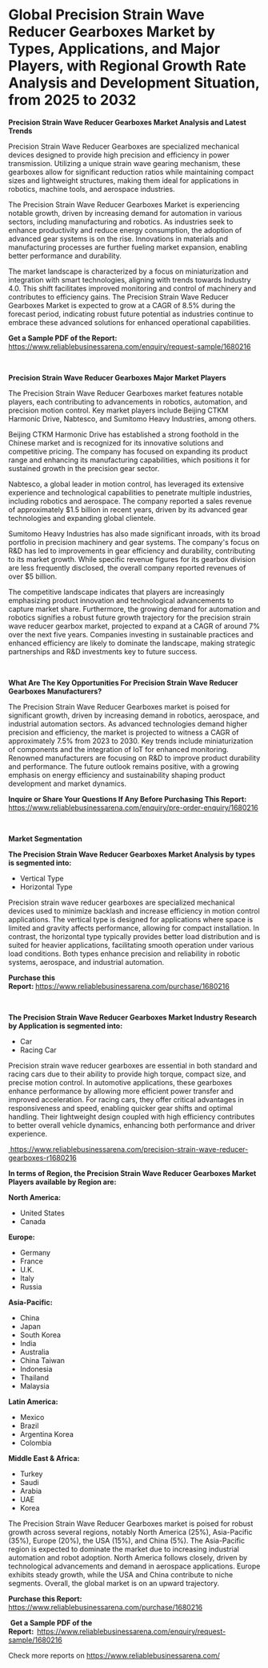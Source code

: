 <p><h1>Global Precision Strain Wave Reducer Gearboxes Market by Types, Applications, and Major Players, with Regional Growth Rate Analysis and Development Situation, from 2025 to 2032</h1></p><p><strong>Precision Strain Wave Reducer Gearboxes Market Analysis and Latest Trends</strong></p>
<p><p>Precision Strain Wave Reducer Gearboxes are specialized mechanical devices designed to provide high precision and efficiency in power transmission. Utilizing a unique strain wave gearing mechanism, these gearboxes allow for significant reduction ratios while maintaining compact sizes and lightweight structures, making them ideal for applications in robotics, machine tools, and aerospace industries. </p><p>The Precision Strain Wave Reducer Gearboxes Market is experiencing notable growth, driven by increasing demand for automation in various sectors, including manufacturing and robotics. As industries seek to enhance productivity and reduce energy consumption, the adoption of advanced gear systems is on the rise. Innovations in materials and manufacturing processes are further fueling market expansion, enabling better performance and durability. </p><p>The market landscape is characterized by a focus on miniaturization and integration with smart technologies, aligning with trends towards Industry 4.0. This shift facilitates improved monitoring and control of machinery and contributes to efficiency gains. The Precision Strain Wave Reducer Gearboxes Market is expected to grow at a CAGR of 8.5% during the forecast period, indicating robust future potential as industries continue to embrace these advanced solutions for enhanced operational capabilities.</p></p>
<p><strong>Get a Sample PDF of the Report:&nbsp;</strong> <a href="https://www.reliablebusinessarena.com/enquiry/request-sample/1680216?utm_campaign=2756&utm_medium=2&utm_source=Github&utm_content=ia&utm_term=25032025&utm_id=precision-strain-wave-reducer-gearboxes">https://www.reliablebusinessarena.com/enquiry/request-sample/1680216</a></p>
<p>&nbsp;</p>
<p><strong>Precision Strain Wave Reducer Gearboxes Major Market Players</strong></p>
<p><p>The Precision Strain Wave Reducer Gearboxes market features notable players, each contributing to advancements in robotics, automation, and precision motion control. Key market players include Beijing CTKM Harmonic Drive, Nabtesco, and Sumitomo Heavy Industries, among others.</p><p>Beijing CTKM Harmonic Drive has established a strong foothold in the Chinese market and is recognized for its innovative solutions and competitive pricing. The company has focused on expanding its product range and enhancing its manufacturing capabilities, which positions it for sustained growth in the precision gear sector.</p><p>Nabtesco, a global leader in motion control, has leveraged its extensive experience and technological capabilities to penetrate multiple industries, including robotics and aerospace. The company reported a sales revenue of approximately $1.5 billion in recent years, driven by its advanced gear technologies and expanding global clientele.</p><p>Sumitomo Heavy Industries has also made significant inroads, with its broad portfolio in precision machinery and gear systems. The company's focus on R&D has led to improvements in gear efficiency and durability, contributing to its market growth. While specific revenue figures for its gearbox division are less frequently disclosed, the overall company reported revenues of over $5 billion.</p><p>The competitive landscape indicates that players are increasingly emphasizing product innovation and technological advancements to capture market share. Furthermore, the growing demand for automation and robotics signifies a robust future growth trajectory for the precision strain wave reducer gearbox market, projected to expand at a CAGR of around 7% over the next five years. Companies investing in sustainable practices and enhanced efficiency are likely to dominate the landscape, making strategic partnerships and R&D investments key to future success.</p></p>
<p>&nbsp;</p>
<p><strong>What Are The Key Opportunities For Precision Strain Wave Reducer Gearboxes Manufacturers?</strong></p>
<p><p>The Precision Strain Wave Reducer Gearboxes market is poised for significant growth, driven by increasing demand in robotics, aerospace, and industrial automation sectors. As advanced technologies demand higher precision and efficiency, the market is projected to witness a CAGR of approximately 7.5% from 2023 to 2030. Key trends include miniaturization of components and the integration of IoT for enhanced monitoring. Renowned manufacturers are focusing on R&D to improve product durability and performance. The future outlook remains positive, with a growing emphasis on energy efficiency and sustainability shaping product development and market dynamics.</p></p>
<p><strong>Inquire or Share Your Questions If Any Before Purchasing This Report:</strong> <a href="https://www.reliablebusinessarena.com/enquiry/pre-order-enquiry/1680216?utm_campaign=2756&utm_medium=2&utm_source=Github&utm_content=ia&utm_term=25032025&utm_id=precision-strain-wave-reducer-gearboxes">https://www.reliablebusinessarena.com/enquiry/pre-order-enquiry/1680216</a></p>
<p>&nbsp;</p>
<p><strong>Market Segmentation</strong></p>
<p><strong>The Precision Strain Wave Reducer Gearboxes Market Analysis by types is segmented into:</strong></p>
<p><ul><li>Vertical Type</li><li>Horizontal Type</li></ul></p>
<p><p>Precision strain wave reducer gearboxes are specialized mechanical devices used to minimize backlash and increase efficiency in motion control applications. The vertical type is designed for applications where space is limited and gravity affects performance, allowing for compact installation. In contrast, the horizontal type typically provides better load distribution and is suited for heavier applications, facilitating smooth operation under various load conditions. Both types enhance precision and reliability in robotic systems, aerospace, and industrial automation.</p></p>
<p><strong>Purchase this Report:&nbsp;</strong><a href="https://www.reliablebusinessarena.com/purchase/1680216?utm_campaign=2756&utm_medium=2&utm_source=Github&utm_content=ia&utm_term=25032025&utm_id=precision-strain-wave-reducer-gearboxes">https://www.reliablebusinessarena.com/purchase/1680216</a></p>
<p>&nbsp;</p>
<p><strong>The Precision Strain Wave Reducer Gearboxes Market Industry Research by Application is segmented into:</strong></p>
<p><ul><li>Car</li><li>Racing Car</li></ul></p>
<p><p>Precision strain wave reducer gearboxes are essential in both standard and racing cars due to their ability to provide high torque, compact size, and precise motion control. In automotive applications, these gearboxes enhance performance by allowing more efficient power transfer and improved acceleration. For racing cars, they offer critical advantages in responsiveness and speed, enabling quicker gear shifts and optimal handling. Their lightweight design coupled with high efficiency contributes to better overall vehicle dynamics, enhancing both performance and driver experience.</p></p>
<p><a href="https://www.reliablebusinessarena.com/precision-strain-wave-reducer-gearboxes-r1680216?utm_campaign=2756&utm_medium=2&utm_source=Github&utm_content=ia&utm_term=25032025&utm_id=precision-strain-wave-reducer-gearboxes">&nbsp;https://www.reliablebusinessarena.com/precision-strain-wave-reducer-gearboxes-r1680216</a></p>
<p><strong>In terms of Region, the Precision Strain Wave Reducer Gearboxes Market Players available by Region are:</strong></p>
<p>
    <p> <strong> North America: </strong>
        <ul>
            <li>United States</li>
            <li>Canada</li>
        </ul>
        </p> 
    <p> <strong> Europe: </strong>
        <ul>
            <li>Germany</li>
            <li>France</li>
            <li>U.K.</li>
            <li>Italy</li>
            <li>Russia</li>
        </ul>
        </p> 
    <p> <strong> Asia-Pacific: </strong>
        <ul>
            <li>China</li>
            <li>Japan</li>
            <li>South Korea</li>
            <li>India</li>
            <li>Australia</li>
            <li>China Taiwan</li>
            <li>Indonesia</li>
            <li>Thailand</li>
            <li>Malaysia</li>
        </ul>
        </p> 
    <p> <strong> Latin America: </strong>
        <ul>
            <li>Mexico</li>
            <li>Brazil</li>
            <li>Argentina Korea</li>
            <li>Colombia</li>
        </ul>
        </p> 
    <p> <strong> Middle East & Africa: </strong>
        <ul>
            <li>Turkey</li>
            <li>Saudi</li>
            <li>Arabia</li>
            <li>UAE</li>
            <li>Korea</li>
        </ul>
    </p>
    </p>
<p><p>The Precision Strain Wave Reducer Gearboxes market is poised for robust growth across several regions, notably North America (25%), Asia-Pacific (35%), Europe (20%), the USA (15%), and China (5%). The Asia-Pacific region is expected to dominate the market due to increasing industrial automation and robot adoption. North America follows closely, driven by technological advancements and demand in aerospace applications. Europe exhibits steady growth, while the USA and China contribute to niche segments. Overall, the global market is on an upward trajectory.</p></p>
<p><strong>Purchase this Report: </strong><a href="https://www.reliablebusinessarena.com/purchase/1680216?utm_campaign=2756&utm_medium=2&utm_source=Github&utm_content=ia&utm_term=25032025&utm_id=precision-strain-wave-reducer-gearboxes">https://www.reliablebusinessarena.com/purchase/1680216</a></p>
<p>&nbsp;<strong>Get a Sample PDF of the Report:&nbsp;&nbsp;</strong><a href="https://www.reliablebusinessarena.com/enquiry/request-sample/1680216?utm_campaign=2756&utm_medium=2&utm_source=Github&utm_content=ia&utm_term=25032025&utm_id=precision-strain-wave-reducer-gearboxes">https://www.reliablebusinessarena.com/enquiry/request-sample/1680216</a></p>
<p><strong></strong></p>
<p>Check more reports on <a href="https://www.reliablebusinessarena.com/?utm_campaign=2756&utm_medium=2&utm_source=Github&utm_content=ia&utm_term=25032025&utm_id=precision-strain-wave-reducer-gearboxes">https://www.reliablebusinessarena.com/</a></p>